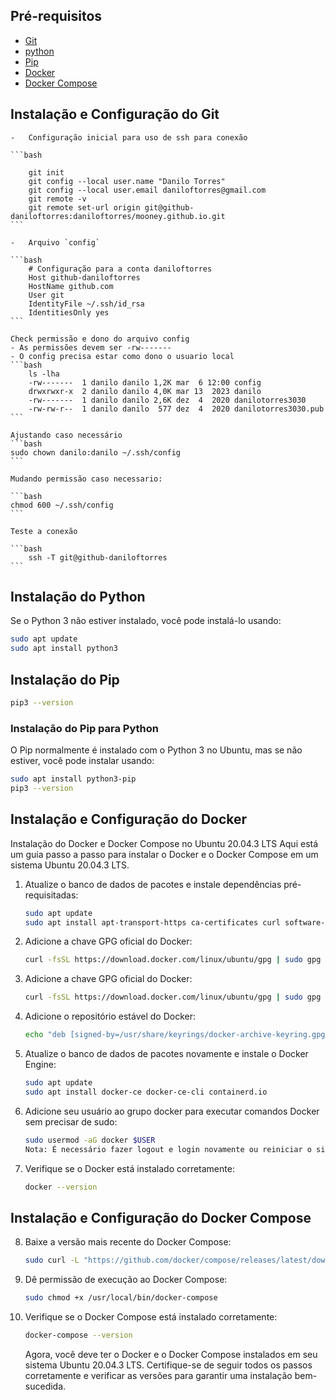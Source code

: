 ## Pré-requisitos

- [Git](#instalacao-e-configuracao-do-git)
- [python](#instalacao-do-python)
- [Pip](#instalacao-do-pip)
- [Docker](#instalacao-e-configuracao-docker)
- [Docker Compose](#instalacao-e-configuracao-docker)

## Instalação e Configuração do Git

    -   Configuração inicial para uso de ssh para conexão

    ```bash

        git init
        git config --local user.name "Danilo Torres"
        git config --local user.email daniloftorres@gmail.com
        git remote -v
        git remote set-url origin git@github-daniloftorres:daniloftorres/mooney.github.io.git
    ```

    -   Arquivo `config`

    ```bash
        # Configuração para a conta daniloftorres
        Host github-daniloftorres
        HostName github.com
        User git
        IdentityFile ~/.ssh/id_rsa
        IdentitiesOnly yes
    ```

    Check permissão e dono do arquivo config
    - As permissões devem ser -rw-------
    - O config precisa estar como dono o usuario local
    ```bash
        ls -lha
        -rw-------  1 danilo danilo 1,2K mar  6 12:00 config
        drwxrwxr-x  2 danilo danilo 4,0K mar 13  2023 danilo
        -rw-------  1 danilo danilo 2,6K dez  4  2020 danilotorres3030
        -rw-rw-r--  1 danilo danilo  577 dez  4  2020 danilotorres3030.pub
    ```

    Ajustando caso necessário
    ```bash
    sudo chown danilo:danilo ~/.ssh/config
    ```

    Mudando permissão caso necessario:

    ```bash
    chmod 600 ~/.ssh/config
    ```

    Teste a conexão

    ```bash
        ssh -T git@github-daniloftorres
    ```

## Instalação do Python

Se o Python 3 não estiver instalado, você pode instalá-lo usando:

```bash
sudo apt update
sudo apt install python3
```

## Instalação do Pip

```bash
pip3 --version
```

### Instalação do Pip para Python

O Pip normalmente é instalado com o Python 3 no Ubuntu, mas se não estiver, você pode instalar usando:

```bash
sudo apt install python3-pip
pip3 --version
```

## Instalação e Configuração do Docker

Instalação do Docker e Docker Compose no Ubuntu 20.04.3 LTS
Aqui está um guia passo a passo para instalar o Docker e o Docker Compose em um sistema Ubuntu 20.04.3 LTS.

1.  Atualize o banco de dados de pacotes e instale dependências pré-requisitadas:

    ```bash
    sudo apt update
    sudo apt install apt-transport-https ca-certificates curl software-properties-common
    ```

2.  Adicione a chave GPG oficial do Docker:

    ```bash
    curl -fsSL https://download.docker.com/linux/ubuntu/gpg | sudo gpg --dearmor -o /usr/share/keyrings/docker-archive-keyring.gpg
    ```

3.  Adicione a chave GPG oficial do Docker:

    ```bash
    curl -fsSL https://download.docker.com/linux/ubuntu/gpg | sudo gpg --dearmor -o /usr/share/keyrings/docker-archive-keyring.gpg
    ```

4.  Adicione o repositório estável do Docker:

    ```bash
    echo "deb [signed-by=/usr/share/keyrings/docker-archive-keyring.gpg] https://download.docker.com/linux/ubuntu $(lsb_release -cs) stable" | sudo tee /etc/apt/sources.list.d/docker.list > /dev/null
    ```

5.  Atualize o banco de dados de pacotes novamente e instale o Docker Engine:

    ```bash
    sudo apt update
    sudo apt install docker-ce docker-ce-cli containerd.io
    ```

6.  Adicione seu usuário ao grupo docker para executar comandos Docker sem precisar de sudo:

    ```bash
    sudo usermod -aG docker $USER
    Nota: É necessário fazer logout e login novamente ou reiniciar o sistema para aplicar as alterações.
    ```

7.  Verifique se o Docker está instalado corretamente:

    ```bash
    docker --version
    ```

## Instalação e Configuração do Docker Compose

8. Baixe a versão mais recente do Docker Compose:

   ```bash
   sudo curl -L "https://github.com/docker/compose/releases/latest/download/docker-compose-$(uname -s)-$(uname -m)" -o /usr/local/bin/docker-compose
   ```

9. Dê permissão de execução ao Docker Compose:

   ```bash
   sudo chmod +x /usr/local/bin/docker-compose
   ```

10. Verifique se o Docker Compose está instalado corretamente:

    ```bash
    docker-compose --version
    ```

    Agora, você deve ter o Docker e o Docker Compose instalados em seu sistema Ubuntu 20.04.3 LTS. Certifique-se de seguir todos os passos corretamente e verificar as versões para garantir uma instalação bem-sucedida.
